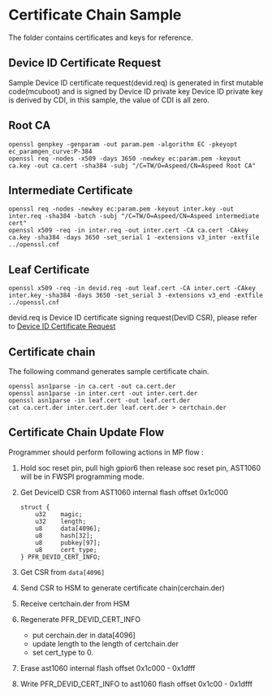 # Certificate Chain Sample

The folder contains certificates and keys for reference.  

## Device ID Certificate Request
Sample Device ID certificate request(devid.req) is generated in first mutable code(mcuboot) and is signed by Device ID private key
Device ID private key is derived by CDI, in this sample, the value of CDI is all zero.  


## Root CA

```
openssl genpkey -genparam -out param.pem -algorithm EC -pkeyopt ec_paramgen_curve:P-384
openssl req -nodes -x509 -days 3650 -newkey ec:param.pem -keyout ca.key -out ca.cert -sha384 -subj "/C=TW/O=Aspeed/CN=Aspeed Root CA"
```

## Intermediate Certificate

```
openssl req -nodes -newkey ec:param.pem -keyout inter.key -out inter.req -sha384 -batch -subj "/C=TW/O=Aspeed/CN=Aspeed intermediate cert"
openssl x509 -req -in inter.req -out inter.cert -CA ca.cert -CAkey ca.key -sha384 -days 3650 -set_serial 1 -extensions v3_inter -extfile ../openssl.cnf
```

## Leaf Certificate

```
openssl x509 -req -in devid.req -out leaf.cert -CA inter.cert -CAkey inter.key -sha384 -days 3650 -set_serial 3 -extensions v3_end -extfile ../openssl.cnf
```

devid.req is Device ID certificate signing request(DevID CSR), please refer to [Device ID Certificate Request](#device-id-certificate-request)

## Certificate chain

The following command generates sample certificate chain.

```
openssl asn1parse -in ca.cert -out ca.cert.der
openssl asn1parse -in inter.cert -out inter.cert.der
openssl asn1parse -in leaf.cert -out leaf.cert.der
cat ca.cert.der inter.cert.der leaf.cert.der > certchain.der
```

## Certificate Chain Update Flow 

Programmer should perform following actions in MP flow :  
1. Hold soc reset pin, pull high gpior6 then release soc reset pin, AST1060 will be in FWSPI programming mode.
2. Get DeviceID CSR from AST1060 internal flash offset 0x1c000

    ```
    struct {
        u32    magic;
        u32    length;
        u8     data[4096];
        u8     hash[32];
        u8     pubkey[97];
        u8     cert_type;
    } PFR_DEVID_CERT_INFO;
    ```

3. Get CSR from `data[4096]`
4. Send CSR to HSM to generate certificate chain(cerchain.der)
5. Receive certchain.der from HSM
6. Regenerate PFR_DEVID_CERT_INFO
   - put cerchain.der in data[4096]
   - update length to the length of certchain.der
   - set cert_type to 0.
7. Erase ast1060 internal flash offset 0x1c000 - 0x1dfff
8. Write PFR_DEVID_CERT_INFO to ast1060 flash offset 0x1c00 - 0x1dfff

